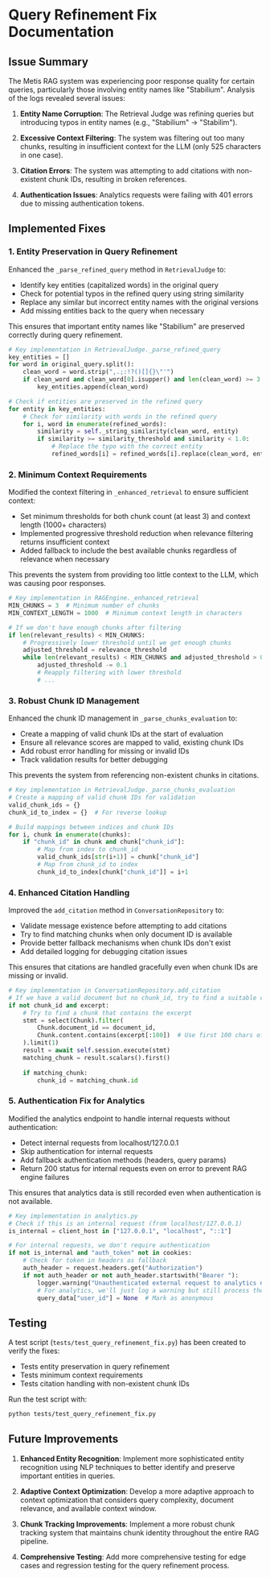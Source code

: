 # Query Refinement Fix Documentation

## Issue Summary

The Metis RAG system was experiencing poor response quality for certain queries, particularly those involving entity names like "Stabilium". Analysis of the logs revealed several issues:

1. **Entity Name Corruption**: The Retrieval Judge was refining queries but introducing typos in entity names (e.g., "Stabilium" → "Stabilim").

2. **Excessive Context Filtering**: The system was filtering out too many chunks, resulting in insufficient context for the LLM (only 525 characters in one case).

3. **Citation Errors**: The system was attempting to add citations with non-existent chunk IDs, resulting in broken references.

4. **Authentication Issues**: Analytics requests were failing with 401 errors due to missing authentication tokens.

## Implemented Fixes

### 1. Entity Preservation in Query Refinement

Enhanced the `_parse_refined_query` method in `RetrievalJudge` to:
- Identify key entities (capitalized words) in the original query
- Check for potential typos in the refined query using string similarity
- Replace any similar but incorrect entity names with the original versions
- Add missing entities back to the query when necessary

This ensures that important entity names like "Stabilium" are preserved correctly during query refinement.

```python
# Key implementation in RetrievalJudge._parse_refined_query
key_entities = []
for word in original_query.split():
    clean_word = word.strip(",.;:!?()[]{}\"'")
    if clean_word and clean_word[0].isupper() and len(clean_word) >= 3:
        key_entities.append(clean_word)

# Check if entities are preserved in the refined query
for entity in key_entities:
    # Check for similarity with words in the refined query
    for i, word in enumerate(refined_words):
        similarity = self._string_similarity(clean_word, entity)
        if similarity >= similarity_threshold and similarity < 1.0:
            # Replace the typo with the correct entity
            refined_words[i] = refined_words[i].replace(clean_word, entity)
```

### 2. Minimum Context Requirements

Modified the context filtering in `_enhanced_retrieval` to ensure sufficient context:
- Set minimum thresholds for both chunk count (at least 3) and context length (1000+ characters)
- Implemented progressive threshold reduction when relevance filtering returns insufficient context
- Added fallback to include the best available chunks regardless of relevance when necessary

This prevents the system from providing too little context to the LLM, which was causing poor responses.

```python
# Key implementation in RAGEngine._enhanced_retrieval
MIN_CHUNKS = 3  # Minimum number of chunks
MIN_CONTEXT_LENGTH = 1000  # Minimum context length in characters

# If we don't have enough chunks after filtering
if len(relevant_results) < MIN_CHUNKS:
    # Progressively lower threshold until we get enough chunks
    adjusted_threshold = relevance_threshold
    while len(relevant_results) < MIN_CHUNKS and adjusted_threshold > 0.2:
        adjusted_threshold -= 0.1
        # Reapply filtering with lower threshold
        # ...
```

### 3. Robust Chunk ID Management

Enhanced the chunk ID management in `_parse_chunks_evaluation` to:
- Create a mapping of valid chunk IDs at the start of evaluation
- Ensure all relevance scores are mapped to valid, existing chunk IDs
- Add robust error handling for missing or invalid IDs
- Track validation results for better debugging

This prevents the system from referencing non-existent chunks in citations.

```python
# Key implementation in RetrievalJudge._parse_chunks_evaluation
# Create a mapping of valid chunk IDs for validation
valid_chunk_ids = {}
chunk_id_to_index = {}  # For reverse lookup

# Build mappings between indices and chunk IDs
for i, chunk in enumerate(chunks):
    if "chunk_id" in chunk and chunk["chunk_id"]:
        # Map from index to chunk_id
        valid_chunk_ids[str(i+1)] = chunk["chunk_id"]
        # Map from chunk_id to index
        chunk_id_to_index[chunk["chunk_id"]] = i+1
```

### 4. Enhanced Citation Handling

Improved the `add_citation` method in `ConversationRepository` to:
- Validate message existence before attempting to add citations
- Try to find matching chunks when only document ID is available
- Provide better fallback mechanisms when chunk IDs don't exist
- Add detailed logging for debugging citation issues

This ensures that citations are handled gracefully even when chunk IDs are missing or invalid.

```python
# Key implementation in ConversationRepository.add_citation
# If we have a valid document but no chunk_id, try to find a suitable chunk
if not chunk_id and excerpt:
    # Try to find a chunk that contains the excerpt
    stmt = select(Chunk).filter(
        Chunk.document_id == document_id,
        Chunk.content.contains(excerpt[:100])  # Use first 100 chars of excerpt
    ).limit(1)
    result = await self.session.execute(stmt)
    matching_chunk = result.scalars().first()
    
    if matching_chunk:
        chunk_id = matching_chunk.id
```

### 5. Authentication Fix for Analytics

Modified the analytics endpoint to handle internal requests without authentication:
- Detect internal requests from localhost/127.0.0.1
- Skip authentication for internal requests
- Add fallback authentication methods (headers, query params)
- Return 200 status for internal requests even on error to prevent RAG engine failures

This ensures that analytics data is still recorded even when authentication is not available.

```python
# Key implementation in analytics.py
# Check if this is an internal request (from localhost/127.0.0.1)
is_internal = client_host in ["127.0.0.1", "localhost", "::1"]

# For internal requests, we don't require authentication
if not is_internal and "auth_token" not in cookies:
    # Check for token in headers as fallback
    auth_header = request.headers.get("Authorization")
    if not auth_header or not auth_header.startswith("Bearer "):
        logger.warning("Unauthenticated external request to analytics endpoint")
        # For analytics, we'll just log a warning but still process the request
        query_data["user_id"] = None  # Mark as anonymous
```

## Testing

A test script (`tests/test_query_refinement_fix.py`) has been created to verify the fixes:
- Tests entity preservation in query refinement
- Tests minimum context requirements
- Tests citation handling with non-existent chunk IDs

Run the test script with:

```bash
python tests/test_query_refinement_fix.py
```

## Future Improvements

1. **Enhanced Entity Recognition**: Implement more sophisticated entity recognition using NLP techniques to better identify and preserve important entities in queries.

2. **Adaptive Context Optimization**: Develop a more adaptive approach to context optimization that considers query complexity, document relevance, and available context window.

3. **Chunk Tracking Improvements**: Implement a more robust chunk tracking system that maintains chunk identity throughout the entire RAG pipeline.

4. **Comprehensive Testing**: Add more comprehensive testing for edge cases and regression testing for the query refinement process.